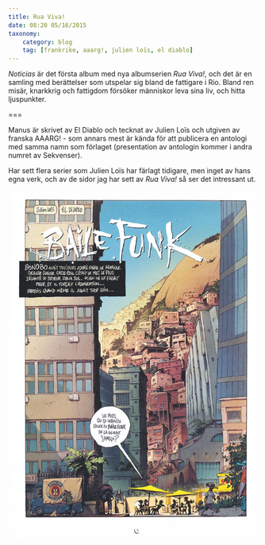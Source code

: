 ```yaml
---
title: Rua Viva!
date: 08:20 05/16/2015
taxonomy:
    category: blog
    tag: [frankrike, aaarg!, julien loïs, el diablo]
---
```


_Noticias_ är det första album med nya albumserien _Rua Viva!_, och det  är en samling med berättelser som utspelar sig bland de fattigare i Rio. Bland ren misär, knarkkrig och fattigdom försöker människor leva sina liv, och hitta ljuspunkter.

===

Manus är skrivet av El Diablo och tecknat av Julien Loïs och utgiven av franska AAARG! - som annars mest är kända för att publicera en antologi med samma namn som förlaget (presentation av antologin kommer i andra numret av Sekvenser).

Har sett flera serier som Julien Loïs har färlagt tidigare, men inget av hans egna verk, och av de sidor jag har sett av _Rua Viva!_ så ser det intressant ut.

![Utdrag](z_pl-1.jpg)
